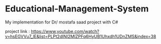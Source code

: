 # Educational-Management-System


My implementation for Dr/ mostafa saad project with C# 

project link : https://www.youtube.com/watch?v=hsEGVVu7_lE&list=PLPt2dINI2MIZPFq6HyUB1Uhxdh1UDnZMS&index=38

